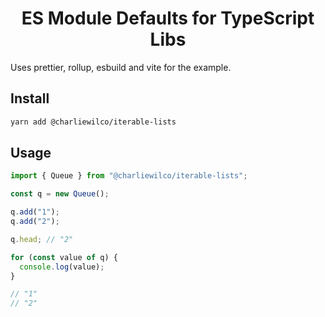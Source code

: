<h1 align="center">ES Module Defaults for TypeScript Libs</h1>

Uses prettier, rollup, esbuild and vite for the example.

## Install

```sh
yarn add @charliewilco/iterable-lists
```

## Usage

```ts
import { Queue } from "@charliewilco/iterable-lists";

const q = new Queue();

q.add("1");
q.add("2");

q.head; // "2"

for (const value of q) {
  console.log(value);
}

// "1"
// "2"
```
